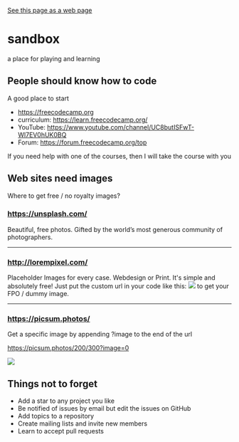 [See this page as a web page]( https://launchandlearn.github.io/sandbox/ )

# sandbox
a place for playing and learning

## People should know how to code

A good place to start

* https://freecodecamp.org
* curriculum: https://learn.freecodecamp.org/
* YouTube: https://www.youtube.com/channel/UC8butISFwT-Wl7EV0hUK0BQ
* Forum: https://forum.freecodecamp.org/top

If you need help with one of the courses, then I will take the course with you


## Web sites need images

Where to get free / no royalty images?

### https://unsplash.com/

Beautiful, free photos.
Gifted by the world’s most generous community of photographers.


***

### http://lorempixel.com/

Placeholder Images for every case. Webdesign or Print. It's simple and absolutely free! Just put the custom url in your code like this:
<img src="http://lorempixel.com/400/200" />
to get your FPO / dummy image.

***

### https://picsum.photos/

Get a specific image by appending ?image to the end of the url

https://picsum.photos/200/300?image=0

![]( https://picsum.photos/200/300?image=0 )


## Things not to forget

* Add a star to any project you like
* Be notified of issues by email but edit the issues on GitHub
* Add topics to a repository
* Create mailing lists and invite new members
* Learn to accept pull requests
